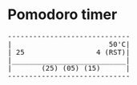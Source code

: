 # Pomodoro timer
<pre>
-----------------------------
|                       50'C|
| 25                 4 (RST)|   
|___________________________|   
|       (25) (05) (15)      |   
-----------------------------
</pre>
